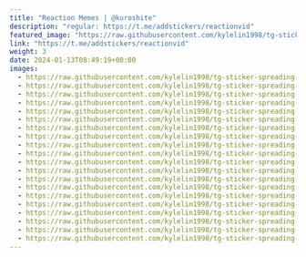 ```yaml
---
title: "Reaction Memes | @kuroshite"
description: "regular: https://t.me/addstickers/reactionvid"
featured_image: "https://raw.githubusercontent.com/kylelin1998/tg-sticker-spreading-worldwide-images/main/img/1e822e3c-6fca-4935-a868-4b8a2a6338cd.jpg"
link: "https://t.me/addstickers/reactionvid"
weight: 3
date: 2024-01-13T08:49:19+08:00
images:
  - https://raw.githubusercontent.com/kylelin1998/tg-sticker-spreading-worldwide-images/main/img/1e822e3c-6fca-4935-a868-4b8a2a6338cd.jpg
  - https://raw.githubusercontent.com/kylelin1998/tg-sticker-spreading-worldwide-images/main/img/0246976d-9f67-4332-a484-c742b8ab813c.jpg
  - https://raw.githubusercontent.com/kylelin1998/tg-sticker-spreading-worldwide-images/main/img/998c3a56-07b6-4fd8-9216-3c5aa833bc3e.jpg
  - https://raw.githubusercontent.com/kylelin1998/tg-sticker-spreading-worldwide-images/main/img/53299fca-20a0-4cd9-ab66-90aa2c6611ce.jpg
  - https://raw.githubusercontent.com/kylelin1998/tg-sticker-spreading-worldwide-images/main/img/959dba6b-11c9-4f02-a02d-def726ca175a.jpg
  - https://raw.githubusercontent.com/kylelin1998/tg-sticker-spreading-worldwide-images/main/img/af7e884e-2b1a-4c66-8c54-efcf98d7652f.jpg
  - https://raw.githubusercontent.com/kylelin1998/tg-sticker-spreading-worldwide-images/main/img/f169b725-a120-49f1-bcb6-79b41aca4c6e.jpg
  - https://raw.githubusercontent.com/kylelin1998/tg-sticker-spreading-worldwide-images/main/img/9f4d9594-a51e-42ba-be04-8a049bbd81c6.jpg
  - https://raw.githubusercontent.com/kylelin1998/tg-sticker-spreading-worldwide-images/main/img/4979adca-ade0-46d7-a27b-f57f6c7fd321.jpg
  - https://raw.githubusercontent.com/kylelin1998/tg-sticker-spreading-worldwide-images/main/img/3afd7053-d4cc-4a8d-8115-c331edab18d7.jpg
  - https://raw.githubusercontent.com/kylelin1998/tg-sticker-spreading-worldwide-images/main/img/0d376771-06c8-4cee-b2f8-55a52520aca7.jpg
  - https://raw.githubusercontent.com/kylelin1998/tg-sticker-spreading-worldwide-images/main/img/0e3812de-fe38-49ed-9afb-903831c14aa3.jpg
  - https://raw.githubusercontent.com/kylelin1998/tg-sticker-spreading-worldwide-images/main/img/b0a8364b-f3a4-4bd1-a8f3-46529a29d213.jpg
  - https://raw.githubusercontent.com/kylelin1998/tg-sticker-spreading-worldwide-images/main/img/177fc1e6-9a23-4f1b-b45c-e9ad86931898.jpg
  - https://raw.githubusercontent.com/kylelin1998/tg-sticker-spreading-worldwide-images/main/img/38fe4f87-ae9f-4e0f-960d-172ed89e742c.jpg
  - https://raw.githubusercontent.com/kylelin1998/tg-sticker-spreading-worldwide-images/main/img/da94eeec-7ff4-43f7-aa7a-d65559af72f0.jpg
  - https://raw.githubusercontent.com/kylelin1998/tg-sticker-spreading-worldwide-images/main/img/e267f545-6651-4be0-9b68-0ef86248547e.jpg
  - https://raw.githubusercontent.com/kylelin1998/tg-sticker-spreading-worldwide-images/main/img/a9469333-db2f-438a-98e9-fb28577c62bc.jpg
  - https://raw.githubusercontent.com/kylelin1998/tg-sticker-spreading-worldwide-images/main/img/6eb4759b-c95b-460f-aa8b-3301f8601174.jpg
  - https://raw.githubusercontent.com/kylelin1998/tg-sticker-spreading-worldwide-images/main/img/c3dee00f-922b-417d-8d94-383264dc93cd.jpg
---
```

